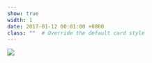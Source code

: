 ```yaml
---
show: true
width: 1
date: 2017-01-12 00:01:00 +0800
class: ""  # Override the default card style
---
```

<div>
<img src="{{ 'assets/images/badges/NKU.jpg' | relative_url }}" class="img-fluid rounded-xl" >
</div>